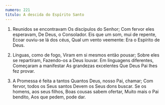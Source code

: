 ```yaml
---
numero: 221
titulo: A descida do Espírito Santo
---
```

1. Reunidos se encontravam
Os discípulos do Senhor;
Com fervor eles esperavam,
De Deus, o Consolador.
Eis que um som, mui de repente,
Ecoar ouviu-se lá dos céus,
Qual um vento veemente:
Era o Espírito de Deus.

2. Línguas, como de fogo,
Viram em si mesmos então pousar;
Sobre eles se repartiram,
Fazendo-os a Deus louvar.
Em linguagens diferentes,
Começaram a manifestar
As grandezas excelentes
Que Deus Pai lhes fez provar.

3. A Promessa é feita a tantos
Quantos Deus, nosso Pai, chamar;
Com fervor, todos os Seus santos
Devem os Seus dons buscar.
Se os homens, aos seus filhos,
Boas cousas sabem ofertar,
Muito mais o Pai bendito,
Aos que pedem, pode dar.
